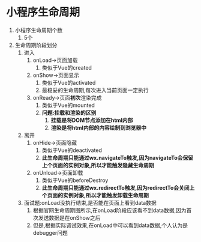 # 小程序生命周期

1. 小程序生命周期个数
   1. 5个
2. 生命周期阶段划分
   1. 进入
      1. onLoad->页面加载
         1. 类似于Vue的created
      2. onShow->页面显示
         1. 类似于Vue的activated
         2. 最稳妥的生命周期,每次进入当前页面一定执行
      3. onReady->页面**初次**渲染完成
         1. 类似于Vue的mounted
         2. **问题:挂载和渲染的区别**
            1. **挂载是将DOM节点添加在html内部**
            2. **渲染是将html内部的内容绘制到浏览器中**
   2. 离开
      1. onHide->页面隐藏
         1. 类似于Vue的deactivated
         2. **此生命周期只能通过wx.navigateTo触发,因为navigateTo会保留上个页面的实例对象,所以才能触发隐藏生命周期**
      2. onUnload->页面卸载
         1. 类似于Vue的beforeDestroy
         2. **此生命周期只能通过wx.redirectTo触发,因为redirectTo会关闭上个页面的实例对象,所以才能触发卸载生命周期**
   3. 面试题:onLoad没执行结束,是否能在页面上看到data数据
      1. 根据官网生命周期图所示,在onLoad阶段应该看不到data数据,因为首次发送数据是在onShow之后
      2. 但是,根据实际调试效果,在onLoad中可以看到data数据,个人认为是debugger问题

